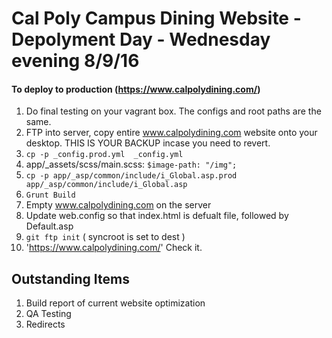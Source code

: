Cal Poly Campus Dining Website - Depolyment Day - Wednesday evening 8/9/16
=============
#### To deploy to production (https://www.calpolydining.com/)
1. Do final testing on your vagrant box. The configs and root paths are the same.
2. FTP into server, copy entire www.calpolydining.com website onto your desktop. THIS IS YOUR BACKUP incase you need to revert.
3. `cp -p _config.prod.yml  _config.yml`
4. app/_assets/scss/main.scss: `$image-path: "/img";`
5. `cp -p app/_asp/common/include/i_Global.asp.prod  app/_asp/common/include/i_Global.asp`
6. `Grunt Build`
7. Empty www.calpolydining.com on the server
8. Update web.config so that index.html is defualt file, followed by Default.asp
0. `git ftp init`   ( syncroot is set to dest )
10. 'https://www.calpolydining.com/'   Check it.


## Outstanding Items
1. Build report of current website optimization
2. QA Testing
3. Redirects

